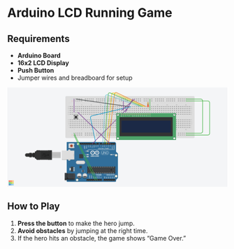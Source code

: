 # Arduino LCD Running Game

## Requirements

- **Arduino Board**
- **16x2 LCD Display**
- **Push Button**
- Jumper wires and breadboard for setup

![Game Screenshot](./setup.jpg)


## How to Play

1. **Press the button** to make the hero jump.
2. **Avoid obstacles** by jumping at the right time.
3. If the hero hits an obstacle, the game shows “Game Over.”

